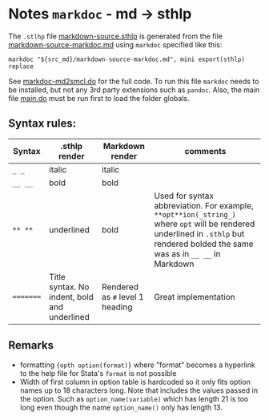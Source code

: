 
# Notes `markdoc` - md -> sthlp

The `.stlhp` file [markdown-source.sthlp](./markdown-source.sthlp) is generated from the file [markdown-source-markdoc.md](../../source-files/markdown/markdown-source-markdoc.md) using `markdoc` specified like this:

```
markdoc "${src_md}/markdown-source-markdoc.md", mini export(sthlp) replace
```
See [markdoc-md2smcl.do](./markdoc-md2smcl.do) for the full code. To run this file `markdoc` needs to be installed, but not any 3rd party extensions such as `pandoc`. Also, the main file [main.do](../../main.do) must be run first to load the folder globals.

## Syntax rules:

| Syntax    | .sthlp render | Markdown render | comments |
| ---       | ---           | ---             | ---      |
| `_ _`     | italic        | italic          |          |
| `__ __`   | bold          | bold            |          |
| `** **`   | underlined    | bold            | Used for syntax abbreviation. For example, `**opt**ion(_string_)` where `opt` will be rendered underlined in `.sthlp` but rendered bolded the same was as in `__ __` in Markdown |
| `=======` | Title syntax. No indent, bold and underlined | Rendered as `#` level 1 heading | Great implementation |

## Remarks

  * formatting ``{opth option(format)}`` where "format" becomes a hyperlink to the help file for Stata's `format` is not possible
  * Width of first column in option table is hardcoded so it only fits option names up to 18 characters long. Note that includes the values passed in the option. Such as `option_name(variable)` which has length 21 is too long even though the name `option_name()` only has length 13.
